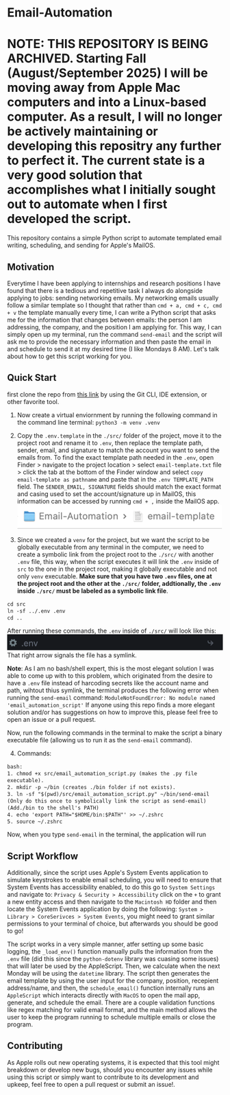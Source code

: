 # Email-Automation
# NOTE: THIS REPOSITORY IS BEING ARCHIVED. Starting Fall (August/September 2025) I will be moving away from Apple Mac computers and into a Linux-based computer. As a result, I will no longer be actively maintaining or developing this repositry any further to perfect it. The current state is a very good solution that accomplishes what I initially sought out to automate when I first developed the script. 

This repository contains a simple Python script to automate templated email writing, scheduling, and sending for Apple's MailOS.

## Motivation

Everytime I have been applying to internships and research positions I have found that there is a tedious and repetitive task I always do alongside applying to jobs: sending networking emails. My networking emails usually follow a similar template so I thought that rather than `cmd + a, cmd + c, cmd + v` the template manually every time, I can write a Python script that asks me for the information that changes between emails: the person I am addressing, the company, and the position I am applying for. This way, I can simply open up my terminal, run the command `send-email` and the script will ask me to provide the necessary information and then paste the email in and schedule to send it at my desired time (I like Mondays 8 AM). Let's talk about how to get this script working for you.

## Quick Start

first clone the repo from [this link](https://github.com/estebanpuyanas/Email-Automation) by using the Git CLI, IDE extension, or other favorite tool.

1. Now create a virtual enviornment by running the following command in the command line terminal: `python3 -m venv .venv`

2. Copy the `.env.template` in the `./src/` folder of the project, move it to the project root and rename it to `.env`, then replace the template path, sender, email, and signature to match the account you want to send the emails from. To find the exact template path needed in the `.env`, open Finder > navigate to the project location > select `email-template.txt` file > click the tab at the bottom of the Finder window and select `copy email-template as pathname` and paste that in the `.env TEMPLATE_PATH` field. The `SENDER_EMAIL, SIGNATURE` fields should match the exact format and casing used to set the account/signature up in MailOS, this information can be accessed by running `cmd + ,` inside the MailOS app.
   ![image](assets/finder-tab.png)

3. Since we created a `venv` for the project, but we want the script to be globally executable from any terminal in the computer, we need to create a symbolic link from the project root to the `./src/` with another `.env` file, this way, when the script executes it will link the `.env` inside of `src` to the one in the project root, making it globally executable and not only `venv` executable. **Make sure that you have two `.env` files, one at the project root and the other at the `./src/` folder, addtionally, the `.env` inside `./src/` must be labeled as a symbolic link file**.

```
cd src
ln -sf ../.env .env
cd ..
```

After running these commands, the `.env` inside of `./src/` will look like this:
![image](assets/symlink-env.png)
That right arrow signals the file has a symlink.

**Note**: As I am no bash/shell expert, this is the most elegant solution I was able to come up with to this problem, which originated from the desire to have a `.env` file instead of harcoding secrets like the account name and path, wihtout thius symlink, the terminal produces the following error when running the `send-email` command:
`ModuleNotFoundError: No module named 'email_automation_script'`
If anyone using this repo finds a more elegant solution and/or has suggestions on how to improve this, please feel free to open an issue or a pull request.

Now, run the following commands in the terminal to make the script a binary executable file (allowing us to run it as the `send-email` command).

4. Commands:

```
bash:
1. chmod +x src/email_automation_script.py (makes the .py file executable).
2. mkdir -p ~/bin (creates ./bin folder if not exists).
3. ln -sf "$(pwd)/src/email_automation_script.py" ~/bin/send-email (Only do this once to symbolically link the script as send-email)
(Add./bin to the shell's PATH)
4. echo 'export PATH="$HOME/bin:$PATH"' >> ~/.zshrc
5. source ~/.zshrc
```

Now, when you type `send-email` in the terminal, the application will run

## Script Workflow

Additionally, since the script uses Apple's System Events application to simulate keystrokes to enable email scheduling, you will need to ensure that System Events has accessibility enabled, to do this go to `System Settings` and navigate to: `Privacy & Security > Accessibility` click on the `+` to grant a new entity access and then navigate to the `Macintosh HD` folder and then locate the System Events application by doing the following: `System > Library > CoreSerivces > System Events`, you might need to grant similar permissions to your terminal of choice, but afterwards you should be good to go!

The script works in a very simple manner, atfer setting up some basic logging, the `_load_env()` function manually pulls the information from the `.env` file (did this since the `python-dotenv` library was cuasing some issues) that will later be used by the AppleScript. Then, we calculate when the next Monday will be using the `datetime` library. The script then generates the email template by using the user input for the company, position, recepient address/name, and then, the `schedule_email()` function internally runs an `AppleScript` which interacts directly with `MacOS` to open the mail app, generate, and schedule the email. There are a couple validation functions like regex matching for valid email format, and the main method allows the user to keep the program running to schedule multiple emails or close the program.

## Contributing

As Apple rolls out new operating systems, it is expected that this tool might breakdown or develop new bugs, should you encounter any issues while using this script or simply want to contribute to its development and upkeep, feel free to open a pull request or submit an issue!.
